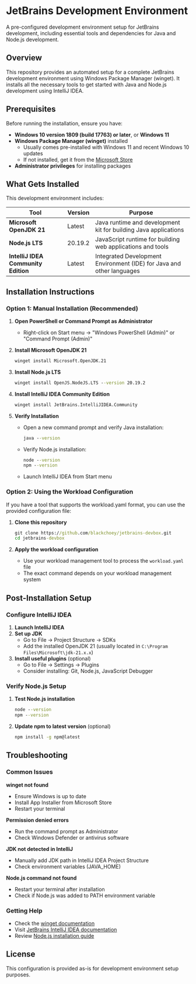 # JetBrains Development Environment

A pre-configured development environment setup for JetBrains development, including essential tools and dependencies for Java and Node.js development.

## Overview

This repository provides an automated setup for a complete JetBrains development environment using Windows Package Manager (winget). It installs all the necessary tools to get started with Java and Node.js development using IntelliJ IDEA.

## Prerequisites

Before running the installation, ensure you have:

- **Windows 10 version 1809 (build 17763) or later**, or **Windows 11**
- **Windows Package Manager (winget)** installed
  - Usually comes pre-installed with Windows 11 and recent Windows 10 updates
  - If not installed, get it from the [Microsoft Store](https://www.microsoft.com/store/productId/9NBLGGH4NNS1)
- **Administrator privileges** for installing packages

## What Gets Installed

This development environment includes:

| Tool | Version | Purpose |
|------|---------|---------|
| **Microsoft OpenJDK 21** | Latest | Java runtime and development kit for building Java applications |
| **Node.js LTS** | 20.19.2 | JavaScript runtime for building web applications and tools |
| **IntelliJ IDEA Community Edition** | Latest | Integrated Development Environment (IDE) for Java and other languages |

## Installation Instructions

### Option 1: Manual Installation (Recommended)

1. **Open PowerShell or Command Prompt as Administrator**
   - Right-click on Start menu → "Windows PowerShell (Admin)" or "Command Prompt (Admin)"

2. **Install Microsoft OpenJDK 21**
   ```cmd
   winget install Microsoft.OpenJDK.21
   ```

3. **Install Node.js LTS**
   ```cmd
   winget install OpenJS.NodeJS.LTS --version 20.19.2
   ```

4. **Install IntelliJ IDEA Community Edition**
   ```cmd
   winget install JetBrains.IntelliJIDEA.Community
   ```

5. **Verify Installation**
   - Open a new command prompt and verify Java installation:
     ```cmd
     java --version
     ```
   - Verify Node.js installation:
     ```cmd
     node --version
     npm --version
     ```
   - Launch IntelliJ IDEA from Start menu

### Option 2: Using the Workload Configuration

If you have a tool that supports the workload.yaml format, you can use the provided configuration file:

1. **Clone this repository**
   ```cmd
   git clone https://github.com/blackchoey/jetbrains-devbox.git
   cd jetbrains-devbox
   ```

2. **Apply the workload configuration**
   - Use your workload management tool to process the `workload.yaml` file
   - The exact command depends on your workload management system

## Post-Installation Setup

### Configure IntelliJ IDEA

1. **Launch IntelliJ IDEA**
2. **Set up JDK**
   - Go to File → Project Structure → SDKs
   - Add the installed OpenJDK 21 (usually located in `C:\Program Files\Microsoft\jdk-21.x.x`)
3. **Install useful plugins** (optional)
   - Go to File → Settings → Plugins
   - Consider installing: Git, Node.js, JavaScript Debugger

### Verify Node.js Setup

1. **Test Node.js installation**
   ```cmd
   node --version
   npm --version
   ```

2. **Update npm to latest version** (optional)
   ```cmd
   npm install -g npm@latest
   ```

## Troubleshooting

### Common Issues

**winget not found**
- Ensure Windows is up to date
- Install App Installer from Microsoft Store
- Restart your terminal

**Permission denied errors**
- Run the command prompt as Administrator
- Check Windows Defender or antivirus software

**JDK not detected in IntelliJ**
- Manually add JDK path in IntelliJ IDEA Project Structure
- Check environment variables (JAVA_HOME)

**Node.js command not found**
- Restart your terminal after installation
- Check if Node.js was added to PATH environment variable

### Getting Help

- Check the [winget documentation](https://docs.microsoft.com/en-us/windows/package-manager/winget/)
- Visit [JetBrains IntelliJ IDEA documentation](https://www.jetbrains.com/help/idea/)
- Review [Node.js installation guide](https://nodejs.org/en/download/)

## License

This configuration is provided as-is for development environment setup purposes.